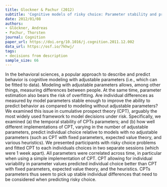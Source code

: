 ```yaml
---
title: Glockner & Pachur (2012)
subtitle: 'Cognitive models of risky choice: Parameter stability and predictive accuracy of prospect theory'
date: 2012/01/08
authors:
- Glöckner, Andreas
- Pachur, Thorsten
journal: Cognition
paper_url: https://doi.org/10.1016/j.cognition.2011.12.002
data_url: https://osf.io/7khwj/
tags:
- decisions from description
sample_size: 66
---
```


In the behavioral sciences, a popular approach to describe and predict behavior is cognitive modeling with adjustable parameters (i.e., which can be fitted to data). Modeling with adjustable parameters allows, among other things, measuring differences between people. At the same time, parameter estimation also bears the risk of overfitting. Are individual differences as measured by model parameters stable enough to improve the ability to predict behavior as compared to modeling without adjustable parameters? We examined this issue in cumulative prospect theory (CPT), arguably the most widely used framework to model decisions under risk. Specifically, we examined (a) the temporal stability of CPTs parameters; and (b) how well different implementations of CPT, varying in the number of adjustable parameters, predict individual choice relative to models with no adjustable parameters (such as CPT with fixed parameters, expected value theory, and various heuristics). We presented participants with risky choice problems and fitted CPT to each individuals choices in two separate sessions (which were 1 week apart). All parameters were correlated across time, in particular when using a simple implementation of CPT. CPT allowing for individual variability in parameter values predicted individual choice better than CPT with fixed parameters, expected value theory, and the heuristics. CPTs parameters thus seem to pick up stable individual differences that need to be considered when predicting risky choice.
